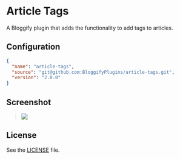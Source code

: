 Article Tags
============

A Bloggify plugin that adds the functionality to add tags to articles.

## Configuration

```json
{
  "name": "article-tags",
  "source": "git@github.com:BloggifyPlugins/article-tags.git",
  "version": "2.0.0"
}
```

## Screenshot

> ![](http://i.imgur.com/l8tBEg0.png)

## License
See the [LICENSE](./LICENSE) file.
